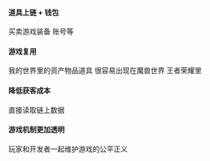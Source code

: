 

#### 道具上链 + 钱包

买卖游戏装备 账号等

#### 游戏复用 

我的世界里的资产物品道具 很容易出现在魔兽世界 王者荣耀里

#### 降低获客成本

直接读取链上数据

#### 游戏机制更加透明 

玩家和开发者一起维护游戏的公平正义





